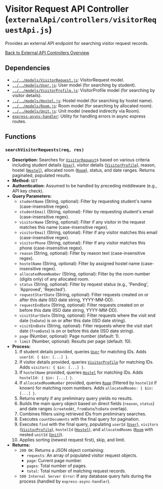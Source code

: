 # Visitor Request API Controller (`externalApi/controllers/visitorRequestApi.js`)

Provides an external API endpoint for searching visitor request records.

[Back to External API Controllers Overview](README.md)

## Dependencies

- [`../../models/VisitorRequest.js`](../../models/VisitorRequest.md): VisitorRequest model.
- [`../../models/User.js`](../../models/User.md): User model (for searching by student).
- [`../../models/VisitorProfile.js`](../../models/VisitorProfile.md): VisitorProfile model (for searching by visitor details).
- [`../../models/Hostel.js`](../../models/Hostel.md): Hostel model (for searching by hostel name).
- [`../../models/Room.js`](../../models/Room.md): Room model (for searching by allocated room).
- [`../../models/Unit.js`](../../models/Unit.md): Unit model (needed indirectly via Room).
- [`express-async-handler`](https://www.npmjs.com/package/express-async-handler): Utility for handling errors in async express routes.

## Functions

### `searchVisitorRequests(req, res)`

- **Description:** Searches for [`VisitorRequest`](../../models/VisitorRequest.md)s based on various criteria including student details ([`User`](../../models/User.md)), visitor details ([`VisitorProfile`](../../models/VisitorProfile.md)), reason, hostel ([`Hostel`](../../models/Hostel.md)), allocated room ([`Room`](../../models/Room.md)), status, and date ranges. Returns paginated, populated results.
- **Method:** `GET`
- **Authentication:** Assumed to be handled by preceding middleware (e.g., API key check).
- **Query Parameters:**
  - `studentName` (String, optional): Filter by requesting student's name (case-insensitive regex).
  - `studentEmail` (String, optional): Filter by requesting student's email (case-insensitive regex).
  - `visitorName` (String, optional): Filter if any visitor in the request matches this name (case-insensitive regex).
  - `visitorEmail` (String, optional): Filter if any visitor matches this email (case-insensitive regex).
  - `visitorPhone` (String, optional): Filter if any visitor matches this phone (case-insensitive regex).
  - `reason` (String, optional): Filter by reason text (case-insensitive regex).
  - `hostelName` (String, optional): Filter by assigned hostel name (case-insensitive regex).
  - `allocatedRoomNumber` (String, optional): Filter by the room number (digits only) of any allocated room.
  - `status` (String, optional): Filter by request status (e.g., 'Pending', 'Approved', 'Rejected').
  - `requestStartDate` (String, optional): Filter requests created on or after this date (ISO date string, YYYY-MM-DD).
  - `requestEndDate` (String, optional): Filter requests created on or before this date (ISO date string, YYYY-MM-DD).
  - `visitStartDate` (String, optional): Filter requests where the visit end date (`toDate`) is on or after this date (ISO date string).
  - `visitEndDate` (String, optional): Filter requests where the visit start date (`fromDate`) is on or before this date (ISO date string).
  - `page` (Number, optional): Page number (default: 1).
  - `limit` (Number, optional): Results per page (default: 10).
- **Process:**
  1.  If student details provided, queries [`User`](../../models/User.md) for matching IDs. Adds `userId: { $in: [...] }`.
  2.  If visitor details provided, queries [`VisitorProfile`](../../models/VisitorProfile.md) for matching IDs. Adds `visitors: { $in: [...] }`.
  3.  If `hostelName` provided, queries [`Hostel`](../../models/Hostel.md) for matching IDs. Adds `hostelId: { $in: [...] }`.
  4.  If `allocatedRoomNumber` provided, queries [`Room`](../../models/Room.md) (filtered by `hostelId` if known) for matching room numbers. Adds `allocatedRooms: { $in: [...] }`.
  5.  Returns empty if any preliminary query yields no results.
  6.  Builds the main query object based on direct fields (`reason`, `status`) and date ranges (`createdAt`, `fromDate`/`toDate` overlap).
  7.  Combines filters using retrieved IDs from preliminary searches.
  8.  Executes `countDocuments` with the final query for pagination.
  9.  Executes `find` with the final query, populating `userId` ([`User`](../../models/User.md)), `visitors` ([`VisitorProfile`](../../models/VisitorProfile.md)), `hostelId` ([`Hostel`](../../models/Hostel.md)), and `allocatedRooms` ([`Room`](../../models/Room.md) with nested `unitId` ([`Unit`](../../models/Unit.md))).
  10. Applies sorting (newest request first), skip, and limit.
- **Returns:**
  - `200 OK`: Returns a JSON object containing:
    - `requests`: An array of populated visitor request objects.
    - `page`: Current page number.
    - `pages`: Total number of pages.
    - `total`: Total number of matching request records.
  - `500 Internal Server Error`: If any database query fails during the process (handled by `express-async-handler`).
